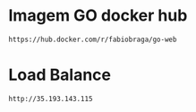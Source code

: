 # Imagem GO docker hub 

```
https://hub.docker.com/r/fabiobraga/go-web
```

# Load Balance

```
http://35.193.143.115
```

